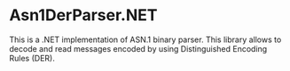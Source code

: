 # Asn1DerParser.NET

This is a .NET implementation of ASN.1 binary parser. This library allows to decode and read messages encoded by using Distinguished Encoding Rules (DER).
